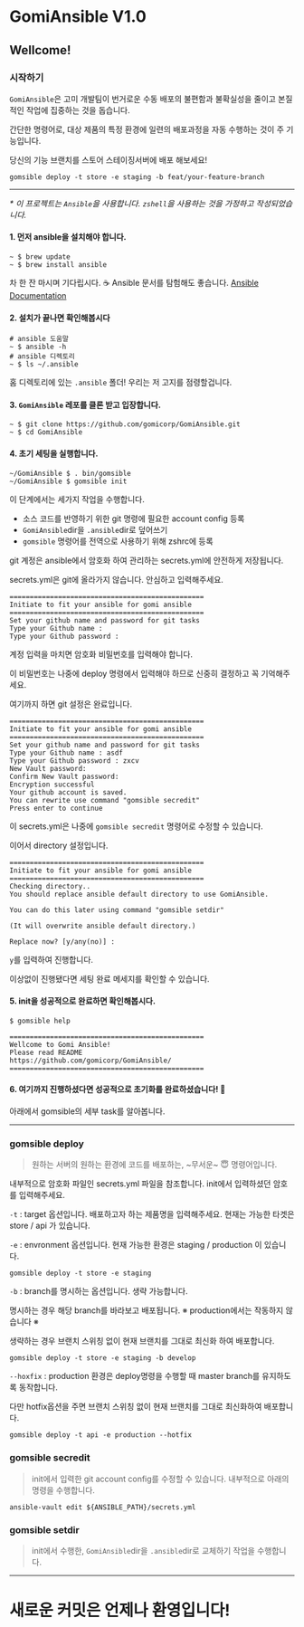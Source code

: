 # GomiAnsible V1.0

## Wellcome!

### 시작하기


`GomiAnsible`은 고미 개발팀이 번거로운 수동 배포의 불편함과 불확실성을 줄이고 본질적인 작업에 집중하는 것을 돕습니다.

간단한 명령어로, 대상 제품의 특정 환경에 일련의 배포과정을 자동 수행하는 것이 주 기능입니다.

당신의 기능 브랜치를 스토어 스테이징서버에 배포 해보세요! 

`gomsible deploy -t store -e staging -b feat/your-feature-branch`

---
_* 이 프로젝트는 `Ansible`을 사용합니다._
_`zshell`을 사용하는 것을 가정하고 작성되었습니다._

#### 1. 먼저 ansible을 설치해야 합니다.
```
~ $ brew update
~ $ brew install ansible
```
차 한 잔 마시며 기다립시다. ☕️ Ansible 문서를 탐험해도 좋습니다. [Ansible Documentation](https://docs.ansible.com/)

#### 2. 설치가 끝나면 확인해봅시다
```
# ansible 도움말
~ $ ansible -h
# ansible 디렉토리
~ $ ls ~/.ansible
```
홈 디렉토리에 있는 `.ansible` 폴더! 우리는 저 고지를 점령할겁니다.

#### 3. `GomiAnsible` 레포를 클론 받고 입장합니다.
```
~ $ git clone https://github.com/gomicorp/GomiAnsible.git
~ $ cd GomiAnsible
```

#### 4. 초기 세팅을 실행합니다. 
```
~/GomiAnsible $ . bin/gomsible
~/GomiAnsible $ gomsible init
```
이 단계에서는 세가지 작업을 수행합니다.
  - 소스 코드를 반영하기 위한 git 명령에 필요한 account config 등록
  - `GomiAnsible`dir을 `.ansible`dir로 덮어쓰기
  - `gomsible` 명령어를 전역으로 사용하기 위해 zshrc에 등록

git 계정은 ansible에서 암호화 하여 관리하는 secrets.yml에 안전하게 저장됩니다.

secrets.yml은 git에 올라가지 않습니다. 안심하고 입력해주세요.
```
================================================
Initiate to fit your ansible for gomi ansible
================================================
Set your github name and password for git tasks
Type your Github name : 
Type your Github password : 
```
계정 입력을 마치면 암호화 비밀번호를 입력해야 합니다. 

이 비밀번호는 나중에 deploy 명령에서 입력해야 하므로 신중히 결정하고 꼭 기억해주세요. 

여기까지 하면 git 설정은 완료입니다.
```
================================================
Initiate to fit your ansible for gomi ansible
================================================
Set your github name and password for git tasks
Type your Github name : asdf
Type your Github password : zxcv
New Vault password: 
Confirm New Vault password: 
Encryption successful
Your github account is saved.
You can rewrite use command "gomsible secredit"
Press enter to continue
```
이 secrets.yml은 나중에 `gomsible secredit` 명령어로 수정할 수 있습니다.

이어서 directory 설정입니다.
```
================================================
Initiate to fit your ansible for gomi ansible
================================================
Checking directory..
You should replace ansible default directory to use GomiAnsible.

You can do this later using command "gomsible setdir"

(It will overwrite ansible default directory.)

Replace now? [y/any(no)] :
```
`y`를 입력하여 진행합니다.

이상없이 진행됐다면 세팅 완료 메세지를 확인할 수 있습니다.

#### 5. init을 성공적으로 완료하면 확인해봅시다.
```
$ gomsible help

================================================
Wellcome to Gomi Ansible!
Please read README
https://github.com/gomicorp/GomiAnsible/
================================================
```

#### 6. 여기까지 진행하셨다면 성공적으로 초기화를 완료하셨습니다! 🎉
아래에서 gomsible의 세부 task를 알아봅니다.

---

### gomsible deploy
> 원하는 서버의 원하는 환경에 코드를 배포하는, ~무서운~ 😇 명령어입니다.

내부적으로 암호화 파일인 secrets.yml 파일을 참조합니다. init에서 입력하셨던 암호를 입력해주세요.

`-t` : target 옵션입니다. 배포하고자 하는 제품명을 입력해주세요. 현재는 가능한 타겟은 store / api 가 있습니다.

`-e` : envronment 옵션입니다. 현재 가능한 환경은 staging / production 이 있습니다.

`gomsible deploy -t store -e staging`


`-b` : branch를 명시하는 옵션입니다. 생략 가능합니다. 

명시하는 경우 해당 branch를 바라보고 배포됩니다. ※ production에서는 작동하지 않습니다 ※

생략하는 경우 브랜치 스위칭 없이 현재 브랜치를 그대로 최신화 하여 배포합니다.

`gomsible deploy -t store -e staging -b develop` 


`--hoxfix` : production 환경은 deploy명령을 수행할 때 master branch를 유지하도록 동작합니다. 

다만 hotfix옵션을 주면 브랜치 스위칭 없이 현재 브랜치를 그대로 최신화하여 배포합니다.

`gomsible deploy -t api -e production --hotfix`

### gomsible secredit
> init에서 입력한 git account config를 수정할 수 있습니다.
내부적으로 아래의 명령을 수행합니다.

`ansible-vault edit ${ANSIBLE_PATH}/secrets.yml`

### gomsible setdir
> init에서 수행한, `GomiAnsible`dir을 `.ansible`dir로 교체하기 작업을 수행합니다.

---
# 새로운 커밋은 언제나 환영입니다!
